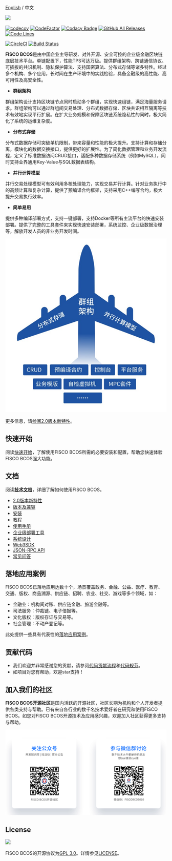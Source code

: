 [English](../README.md) / 中文

![](./images/SCHAIN_Logo.svg)


[![codecov](https://codecov.io/gh/FISCO-BCOS/FISCO-BCOS/branch/master/graph/badge.svg)](https://codecov.io/gh/FISCO-BCOS/FISCO-BCOS) [![CodeFactor](https://www.codefactor.io/repository/github/fisco-bcos/FISCO-BCOS/badge)](https://www.codefactor.io/repository/github/fisco-bcos/FISCO-BCOS) [![Codacy Badge](https://api.codacy.com/project/badge/Grade/08552871ee104fe299b00bc79f8a12b9)](https://www.codacy.com/app/fisco-dev/FISCO-BCOS?utm_source=github.com&amp;utm_medium=referral&amp;utm_content=FISCO-BCOS/FISCO-BCOS&amp;utm_campaign=Badge_Grade) [![GitHub All Releases](https://img.shields.io/github/downloads/FISCO-BCOS/FISCO-BCOS/total.svg)](https://github.com/FISCO-BCOS/FISCO-BCOS) [![Code Lines](https://tokei.rs/b1/github/FISCO-BCOS/FISCO-BCOS?category=code)](https://github.com/FISCO-BCOS/FISCO-BCOS)

[![CircleCI](https://circleci.com/gh/FISCO-BCOS/FISCO-BCOS.svg?style=shield)](https://circleci.com/gh/FISCO-BCOS/FISCO-BCOS)  [![Build Status](https://travis-ci.org/FISCO-BCOS/FISCO-BCOS.svg)](https://travis-ci.org/FISCO-BCOS/FISCO-BCOS)

**FISCO BCOS**是由中国企业主导研发、对外开源、安全可控的企业级金融区块链底层技术平台。单链配置下，性能TPS可达万级。提供群组架构、跨链通信协议、可插拔的共识机制、隐私保护算法、支持国密算法、分布式存储等诸多特性。经过多个机构、多个应用，长时间在生产环境中的实践检验，具备金融级的高性能、高可用性及高安全性。

- **群组架构**

群组架构设计支持区块链节点同时启动多个群组，实现快速组链，满足海量服务请求。群组架构可以通过群组间交易处理、分布式数据存储、区块共识相互隔离等技术有效地实现平行扩展。在扩大业务规模和保障区块链系统隐私性的同时，极大简化了系统的运维复杂度。

- **分布式存储**

分布式数据存储可突破单机限制，带来容量和性能的极大提升。支持计算和存储分离，模块化的数据交换接口，提供更好的扩展性。为了简化数据管理和业务开发流程，定义了标准数据访问CRUD接口，适配多种数据存储系统（例如MySQL），同时支持业界通用Key-Value与SQL数据表结构。

- **并行计算模型**

并行交易处理模型可有效利用多核处理能力，实现交易并行计算。针对业务执行中的高频计算和复杂计算，提供了预编译合约框架，支持采用C++编写合约，极大提升交易执行效率。

- **简单易用**

提供多种编译部署方式，支持一键部署，支持Docker等所有主流平台的快速安装部署。提供了完整的工具套件来实现快速安装部署，系统监控、企业级数据治理等，解放开发人员的非业务开发时间。

<div style="text-align:center"><img src="https://raw.githubusercontent.com/FISCO-BCOS/LargeFiles/master/images/plane.jpg"/> </div>

更多信息，请[参阅2.0版本新特性](https://fisco-bcos-documentation.readthedocs.io/zh_CN/latest/docs/what_is_new.html#id11)。

## 快速开始

阅读[快速开始](https://fisco-bcos-documentation.readthedocs.io/zh_CN/latest/docs/installation.html)，了解使用FISCO BCOS所需的必要安装和配置，帮助您快速体验FISCO BCOS强大功能。

## 文档

阅读[**技术文档**](https://fisco-bcos-documentation.readthedocs.io/zh_CN/latest/)，详细了解如何使用FISCO BCOS。

- [2.0版本新特性](https://fisco-bcos-documentation.readthedocs.io/zh_CN/latest/docs/what_is_new.html)
- [版本及兼容](https://fisco-bcos-documentation.readthedocs.io/zh_CN/latest/docs/change_log/index.html)
- [安装](https://fisco-bcos-documentation.readthedocs.io/zh_CN/latest/docs/installation.html)
- [教程](https://fisco-bcos-documentation.readthedocs.io/zh_CN/latest/docs/tutorial/index.html#)
- [使用手册](https://fisco-bcos-documentation.readthedocs.io/zh_CN/latest/docs/manual/index.html)
- [企业级部署工具](https://fisco-bcos-documentation.readthedocs.io/zh_CN/latest/docs/enterprise_tools/index.html)
- [系统设计](https://fisco-bcos-documentation.readthedocs.io/zh_CN/latest/docs/design/index.html)
- [Web3SDK](https://fisco-bcos-documentation.readthedocs.io/zh_CN/latest/docs/sdk/sdk.html)
- [JSON-RPC API](https://fisco-bcos-documentation.readthedocs.io/zh_CN/latest/docs/api.html)
- [常见问答](https://fisco-bcos-documentation.readthedocs.io/zh_CN/latest/docs/faq.html)



## 落地应用案例

FISCO BCOS已落地应用达数十个，场景覆盖政务、金融、公益、医疗、教育、交通、版权、商品溯源、供应链、招聘、农业、社交、游戏等多个领域，如：

- 金融业：机构间对账、供应链金融、旅游金融等。
- 司法服务：仲裁链、电子借据等。
- 文化版权：版权存证与交易等。
- 社会管理：不动产登记等。

此处提供一些具有代表性的[落地应用案例](https://mp.weixin.qq.com/s/cUjuWf1eGMbG3AFq60CBUA)。


## 贡献代码

- 我们欢迎并非常感谢您的贡献，请参阅[代码贡献流程](https://mp.weixin.qq.com/s/_w_auH8X4SQQWO3lhfNrbQ)和[代码规范](../CODING_STYLE.md)。
- 如项目对您有帮助，欢迎star支持！

## 加入我们的社区

**FISCO BCOS开源社区**是国内活跃的开源社区，社区长期为机构和个人开发者提供各类支持与帮助。已有来自各行业的数千名技术爱好者在研究和使用FISCO BCOS。如您对FISCO BCOS开源技术及应用感兴趣，欢迎加入社区获得更多支持与帮助。

![](https://raw.githubusercontent.com/FISCO-BCOS/LargeFiles/master/images/QR_image.png)

## License

[![](https://img.shields.io/github/license/FISCO-BCOS/FISCO-BCOS.svg)](../LICENSE)

FISCO BCOS的开源协议为[GPL 3.0](https://www.gnu.org/licenses/gpl-3.0.en.html)。详情参见[LICENSE](../LICENSE)。  
